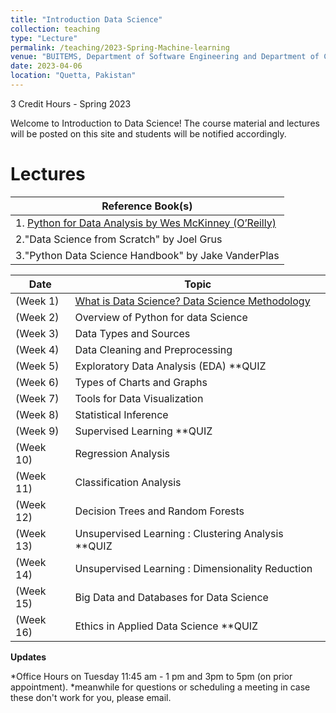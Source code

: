 ```yaml
---
title: "Introduction Data Science"
collection: teaching
type: "Lecture"
permalink: /teaching/2023-Spring-Machine-learning
venue: "BUITEMS, Department of Software Engineering and Department of Computer Engineering"
date: 2023-04-06
location: "Quetta, Pakistan"
---
```


3 Credit Hours - Spring 2023

<!---
Introduction to Data Science 
======
-->

Welcome to Introduction to Data Science! 
The course material and lectures will be posted on this site and students will be notified accordingly. 





Lectures
======
| **Reference Book(s)** |
|----------------------|
|1. [Python for Data Analysis by Wes McKinney (O’Reilly)](http://bit.ly/adswpy-wesmckinney)
|2."Data Science from Scratch" by Joel Grus
|3."Python Data Science Handbook" by Jake VanderPlas

| **Date**   |**Topic**  |
|------------|-----------|
| (Week 1) | [What is Data Science? Data Science Methodology](https://github.com/Saniya-Ashraf/saniya-ashraf.github.io/raw/master/IDS/What%20is%20Data%20Science.pdf)
| (Week 2) | Overview of Python for data Science
| (Week 3) | Data Types and Sources
| (Week 4) | Data Cleaning and Preprocessing
| (Week 5) | Exploratory Data Analysis (EDA) **QUIZ
| (Week 6) | Types of Charts and Graphs
| (Week 7) | Tools for Data Visualization
| (Week 8) | Statistical Inference 
| (Week 9) | Supervised Learning **QUIZ
| (Week 10) | Regression Analysis
| (Week 11) | Classification Analysis
| (Week 12) | Decision Trees and Random Forests
| (Week 13) | Unsupervised Learning : Clustering Analysis **QUIZ
| (Week 14) | Unsupervised Learning : Dimensionality Reduction
| (Week 15) | Big Data and Databases for Data Science
| (Week 16) | Ethics in Applied Data Science **QUIZ

**Updates**



*Office Hours on Tuesday 11:45 am - 1 pm and 3pm to 5pm (on prior appointment).
*meanwhile for questions or scheduling a meeting in case these don't work for you, please email.

